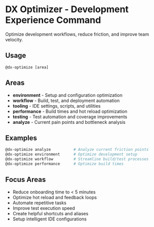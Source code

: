 # DX Optimizer - Development Experience Command

Optimize development workflows, reduce friction, and improve team velocity.

## Usage

```
@dx-optimize [area]
```

## Areas

- **environment** - Setup and configuration optimization
- **workflow** - Build, test, and deployment automation  
- **tooling** - IDE settings, scripts, and utilities
- **performance** - Build times and hot reload optimization
- **testing** - Test automation and coverage improvements
- **analyze** - Current pain points and bottleneck analysis

## Examples

```bash
@dx-optimize analyze          # Analyze current friction points
@dx-optimize environment      # Optimize development setup
@dx-optimize workflow         # Streamline build/test processes
@dx-optimize performance      # Optimize build times
```

## Focus Areas

- Reduce onboarding time to < 5 minutes
- Optimize hot reload and feedback loops
- Automate repetitive tasks
- Improve test execution speed
- Create helpful shortcuts and aliases
- Setup intelligent IDE configurations
